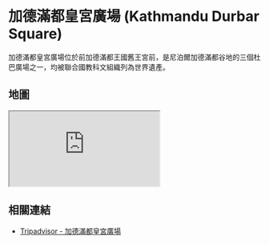 # 加德滿都皇宮廣場 (Kathmandu Durbar Square)

加德滿都皇宮廣場位於前加德滿都王國舊王宮前，是尼泊爾加德滿都谷地的三個杜巴廣場之一，均被聯合國教科文組織列為世界遺產。

## 地圖

<iframe src="https://www.google.com/maps/embed?pb=!1m18!1m12!1m3!1d56518.74178276242!2d85.23124534863281!3d27.70427369999999!2m3!1f0!2f0!3f0!3m2!1i1024!2i768!4f13.1!3m3!1m2!1s0x39eb1857d1f77871%3A0xc5b0391005a641fd!2sKathmandu%20Durbar%20Square!5e0!3m2!1sen!2stw!4v1690718371116!5m2!1sen!2stw" allowfullscreen="" loading="lazy" referrerpolicy="no-referrer-when-downgrade"></iframe>

## 相關連結

- [Tripadvisor - 加德滿都皇宮廣場](https://www.tripadvisor.com.tw/Attraction_Review-g293890-d310695-Reviews-Kathmandu_Durbar_Square-Kathmandu_Kathmandu_Valley_Bagmati_Zone_Central_Region.html)
